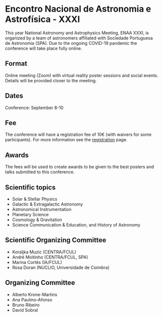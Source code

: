 # Encontro Nacional de Astronomia e Astrofísica - XXXI

This year National Astronomy and Astrophysics Meeting, ENAA XXXI, is organized by a team of astronomers affiliated with Sociedade Portuguesa de Astronomia (SPA). Due to the ongoing COVID-19 pandemic the conference will take place fully online.

## Format
Online meeting (Zoom) with virtual reality poster sessions and social events. Details will be provided closer to the meeting.

## Dates
Conference: September 8-10

## Fee
The conference will have a registration fee of 10€ (with waivers for some participants). For more information see the [registration](./registration.md) page.

## Awards 
The fees will be used to create awards to be given to the best posters and talks submitted to this conference.

## Scientific topics
- Solar & Stellar Physics
- Galactic & Extragalactic Astronomy
- Astronomical Instrumentation
- Planetary Science
- Cosmology & Gravitation
- Science Communication & Education, and History of Astronomy

## Scientific Organizing Committee
- Koraljka Muzic  (CENTRA/FCUL)
- André Moitinho (CENTRA/FCUL, SPA)
- Marina Cortês (IA/FCUL)
- Rosa Doran (NUCLIO, Universidade de Coimbra)
<!--
Valério Ribeiro (Supernova, Aveiro)
Gabriela Gilli (Sistema Solar, IA, Lisboa)
João Rocha (Ast. Computacional, Evora)
Elisabete da Cunha (Galaxias high-z/poeira/SED fitting)
Sandra Raimundo (AGN/Universo local, DARK
Zita Martins (Astrobiologia, IST)
-->

## Organizing Committee 
- Alberto Krone-Martins
- Ana Paulino-Afonso
- Bruno Ribeiro
- David Sobral